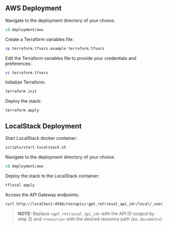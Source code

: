## AWS Deployment

Navigate to the deployment directory of your choice:

```bash
cd deployment/aws
```

Create a Terraform variables file:

```bash
cp terraform.tfvars.example terraform.tfvars
```

Edit the Terraform variables file to provide your credentials and preferences:

```bash
vi terraform.tfvars
```

Initialize Terraform:

```bash
terraform init
```

Deploy the stack:

```bash
terraform apply
```

## LocalStack Deployment

Start LocalStack docker container:

```bash
scripts/start-localstack.sh
```

Navigate to the deployment directory of your choice:

```bash
cd deployment/aws
```

Deploy the stack to the LocalStack container:

```bash
tflocal apply
```

Access the API Gateway endpoints:

```bash
curl http://localhost:4566/restapis/<gpt_retrieval_api_id>/local/_user_request_/<resource>
```

> **_NOTE:_** Replace `<gpt_retrieval_api_id>` with the API ID (output by step 3) and `<resource>` with the desired resource path (ex. `documents`)